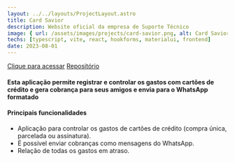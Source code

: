 ```yaml
---
layout: ../../layouts/ProjectLayout.astro
title: Card Savior
description: Website oficial da empresa de Suporte Técnico
image: { url: /assets/images/projects/card-savior.png, alt: Card Savior }
techs: [typescript, vite, react, hookforms, materialui, frontend]
date: 2023-08-01
---
```


[Clique para acessar](https://cardsavior.jhonatec.dev/ "Card Savior") [Repositório](https://github.com/jhonatec-dev/card-savior "GitHub")

#### Esta aplicação permite registrar e controlar os gastos com cartões de crédito e gera cobrança para seus amigos e envia para o WhatsApp formatado

#### Principais funcionalidades

- Aplicação para controlar os gastos de cartões de crédito (compra única, parcelada ou assinatura).
- É possível enviar cobranças como mensagens do WhatsApp.
- Relação de todas os gastos em atraso.
